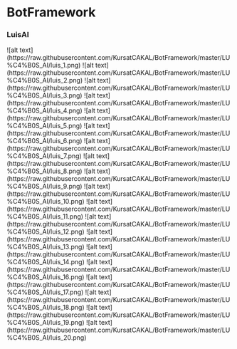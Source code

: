 <h1> BotFramework </h1>
<h3> LuisAI </h3>
![alt text](https://raw.githubusercontent.com/KursatCAKAL/BotFramework/master/LU%C4%B0S_AI/luis_1.png)
![alt text](https://raw.githubusercontent.com/KursatCAKAL/BotFramework/master/LU%C4%B0S_AI/luis_2.png)
![alt text](https://raw.githubusercontent.com/KursatCAKAL/BotFramework/master/LU%C4%B0S_AI/luis_3.png)
![alt text](https://raw.githubusercontent.com/KursatCAKAL/BotFramework/master/LU%C4%B0S_AI/luis_4.png)
![alt text](https://raw.githubusercontent.com/KursatCAKAL/BotFramework/master/LU%C4%B0S_AI/luis_5.png)
![alt text](https://raw.githubusercontent.com/KursatCAKAL/BotFramework/master/LU%C4%B0S_AI/luis_6.png)
![alt text](https://raw.githubusercontent.com/KursatCAKAL/BotFramework/master/LU%C4%B0S_AI/luis_7.png)
![alt text](https://raw.githubusercontent.com/KursatCAKAL/BotFramework/master/LU%C4%B0S_AI/luis_8.png)
![alt text](https://raw.githubusercontent.com/KursatCAKAL/BotFramework/master/LU%C4%B0S_AI/luis_9.png)
![alt text](https://raw.githubusercontent.com/KursatCAKAL/BotFramework/master/LU%C4%B0S_AI/luis_10.png)
![alt text](https://raw.githubusercontent.com/KursatCAKAL/BotFramework/master/LU%C4%B0S_AI/luis_11.png)
![alt text](https://raw.githubusercontent.com/KursatCAKAL/BotFramework/master/LU%C4%B0S_AI/luis_12.png)
![alt text](https://raw.githubusercontent.com/KursatCAKAL/BotFramework/master/LU%C4%B0S_AI/luis_13.png)
![alt text](https://raw.githubusercontent.com/KursatCAKAL/BotFramework/master/LU%C4%B0S_AI/luis_14.png)
![alt text](https://raw.githubusercontent.com/KursatCAKAL/BotFramework/master/LU%C4%B0S_AI/luis_16.png)
![alt text](https://raw.githubusercontent.com/KursatCAKAL/BotFramework/master/LU%C4%B0S_AI/luis_17.png)
![alt text](https://raw.githubusercontent.com/KursatCAKAL/BotFramework/master/LU%C4%B0S_AI/luis_18.png)
![alt text](https://raw.githubusercontent.com/KursatCAKAL/BotFramework/master/LU%C4%B0S_AI/luis_19.png)
![alt text](https://raw.githubusercontent.com/KursatCAKAL/BotFramework/master/LU%C4%B0S_AI/luis_20.png)
